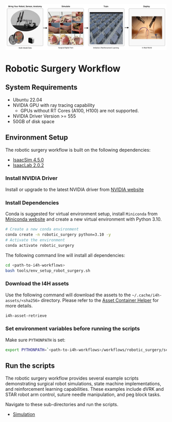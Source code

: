 ![Robotic Surgery Workflow](../../docs/source/robotic_surgery_workflow.jpg)

# Robotic Surgery Workflow

## System Requirements

- Ubuntu 22.04
- NVIDIA GPU with ray tracing capability
    - GPUs without RT Cores (A100, H100) are not supported.
- NVIDIA Driver Version >= 555
- 50GB of disk space

## Environment Setup

The robotic surgery workflow is built on the following dependencies:
- [IsaacSim 4.5.0](https://docs.isaacsim.omniverse.nvidia.com/4.5.0/index.html)
- [IsaacLab 2.0.2](https://isaac-sim.github.io/IsaacLab/v2.0.2/index.html)


### Install NVIDIA Driver

Install or upgrade to the latest NVIDIA driver from [NVIDIA website](https://www.nvidia.com/en-us/drivers/)


### Install Dependencies

Conda is suggested for virtual environment setup, install `Miniconda` from [Miniconda website](https://docs.anaconda.com/miniconda/install/#quick-command-line-install) and create a new virtual environment with Python 3.10.

```sh
# Create a new conda environment
conda create -n robotic_surgery python=3.10 -y
# Activate the environment
conda activate robotic_surgery
```

The following command line will install all dependencies:
```bash
cd <path-to-i4h-workflows>
bash tools/env_setup_robot_surgery.sh
```

### Download the I4H assets

Use the following command will download the assets to the `~/.cache/i4h-assets/<sha256>` directory.
Please refer to the [Asset Container Helper](https://github.com/isaac-for-healthcare/i4h-asset-catalog/blob/v0.1.0ea/docs/catalog_helper.md) for more details.

```sh
i4h-asset-retrieve
```

### Set environment variables before running the scripts
Make sure `PYTHONPATH` is set:
```sh
export PYTHONPATH=`<path-to-i4h-workflows>/workflows/robotic_surgery/scripts`
```

## Run the scripts

The robotic surgery workflow provides several example scripts demonstrating surgical robot simulations, state machine implementations, and reinforcement learning capabilities. These examples include dVRK and STAR robot arm control, suture needle manipulation, and peg block tasks.

Navigate to these sub-directories and run the scripts.

- [Simulation](./scripts/simulation)
